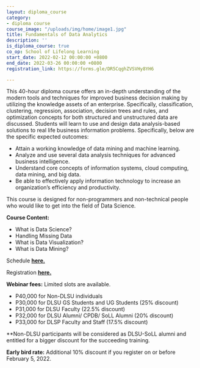 ```yaml
---
layout: diploma_course
category:
- diploma course
course_image: "/uploads/img/home/image1.jpg"
title: Fundamentals of Data Analytics
description: ''
is_diploma_course: true
co_op: School of Lifelong Learning
start_date: 2022-02-12 00:00:00 +0800
end_date: 2022-03-26 00:00:00 +0800
registration_link: https://forms.gle/DR5CqghZVSVHy8YH6

---
```

This 40-hour diploma course offers an in-depth understanding of the modern tools and techniques for improved business decision making by utilizing the knowledge assets of an enterprise. Specifically, classification, clustering, regression, association, decision trees and rules, and optimization concepts for both structured and unstructured data are discussed. Students will learn to use and design data analysis-based solutions to real life business information problems. Specifically, below are the specific expected outcomes:

* Attain a working knowledge of data mining and machine learning.
* Analyze and use several data analysis techniques for advanced business intelligence.
* Understand core concepts of information systems, cloud computing, data mining, and big data.
* Be able to effectively apply information technology to increase an organization’s efficiency and productivity.

This course is designed for non-programmers and non-technical people who would like to get into the field of Data Science.

**Course Content:**

* What is Data Science?
* Handling Missing Data
* What is Data Visualization?
* What is Data Mining?

Schedule [**here.**](https://bit.ly/FunDataAnalytics2022 "Schedule")

Registration [**here.**](https://forms.gle/DR5CqghZVSVHy8YH6 "Registration")

**Webinar fees:** Limited slots are available.

* P40,000 for Non-DLSU individuals
* P30,000 for DLSU GS Students and UG Students (25% discount)
* P31,000 for DLSU Faculty (22.5% discount)
* P32,000 for DLSU Alumni/ CPDB/ SoLL Alumni (20% discount)
* P33,000 for DLSP Faculty and Staff (17.5% discount)

\**Non-DLSU participants will be considered as DLSU-SoLL alumni and entitled for a bigger discount for the succeeding training.

**Early bird rate:** Additional 10% discount if you register on or before February 5, 2022.